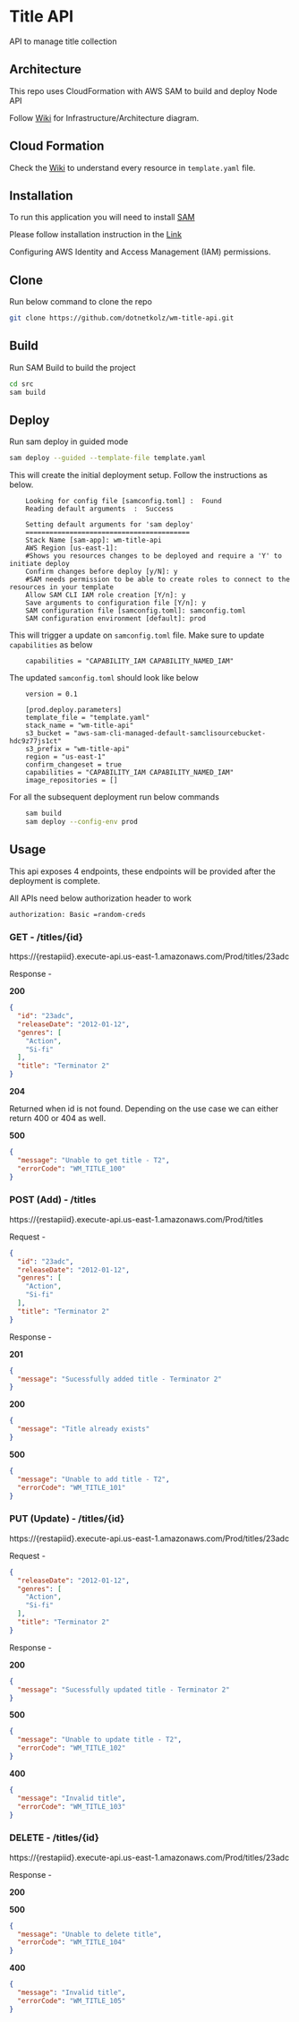 # Title API
API to manage title collection

## Architecture

This repo uses CloudFormation with AWS SAM to build and deploy Node API

Follow [Wiki](https://github.com/dotnetkolz/wm-title-api/wiki/Arch-Diagram) for Infrastructure/Architecture diagram.

## Cloud Formation

Check the [Wiki](https://github.com/dotnetkolz/wm-title-api/wiki/Cloud-Formation) to understand every resource in `template.yaml` file.

## Installation

To run this application you will need to install [SAM](https://docs.aws.amazon.com/serverless-application-model/latest/developerguide/serverless-sam-cli-install.html)

Please follow installation instruction in the [Link](https://docs.aws.amazon.com/serverless-application-model/latest/developerguide/serverless-sam-cli-install.html)

Configuring AWS Identity and Access Management (IAM) permissions.

## Clone

Run below command to clone the repo

```bash
git clone https://github.com/dotnetkolz/wm-title-api.git
```

## Build

Run SAM Build to build the project

```bash
cd src
sam build
```

## Deploy

Run sam deploy in guided mode

```bash
sam deploy --guided --template-file template.yaml
```

This will create the initial deployment setup. Follow the instructions as below.

```
	Looking for config file [samconfig.toml] :  Found
	Reading default arguments  :  Success

	Setting default arguments for 'sam deploy'
	=========================================
	Stack Name [sam-app]: wm-title-api
	AWS Region [us-east-1]:
	#Shows you resources changes to be deployed and require a 'Y' to initiate deploy
	Confirm changes before deploy [y/N]: y
	#SAM needs permission to be able to create roles to connect to the resources in your template
	Allow SAM CLI IAM role creation [Y/n]: y
	Save arguments to configuration file [Y/n]: y
	SAM configuration file [samconfig.toml]: samconfig.toml
	SAM configuration environment [default]: prod
```

This will trigger a update on `samconfig.toml` file. Make sure to update `capabilities` as below

```
    capabilities = "CAPABILITY_IAM CAPABILITY_NAMED_IAM"
```

The updated `samconfig.toml` should look like below

```t
    version = 0.1

    [prod.deploy.parameters]
    template_file = "template.yaml"
    stack_name = "wm-title-api"
    s3_bucket = "aws-sam-cli-managed-default-samclisourcebucket-hdc9z77js1ct"
    s3_prefix = "wm-title-api"
    region = "us-east-1"
    confirm_changeset = true
    capabilities = "CAPABILITY_IAM CAPABILITY_NAMED_IAM"
    image_repositories = []
```

For all the subsequent deployment run below commands

```bash
    sam build
    sam deploy --config-env prod
```

## Usage

This api exposes 4 endpoints, these endpoints will be provided after the deployment is complete.

All APIs need below authorization header to work

`authorization: Basic =random-creds`


### GET - /titles/{id}

https://{restapiid}.execute-api.us-east-1.amazonaws.com/Prod/titles/23adc

Response -

**200**

```json
{
  "id": "23adc",
  "releaseDate": "2012-01-12",
  "genres": [
    "Action",
    "Si-fi"
  ],
  "title": "Terminator 2"
}
```
**204**

Returned when id is not found. Depending on the use case we can either return 400 or 404 as well.

**500**

```json
{
  "message": "Unable to get title - T2",
  "errorCode": "WM_TITLE_100"
}
```

### POST (Add) - /titles

https://{restapiid}.execute-api.us-east-1.amazonaws.com/Prod/titles

Request -

```json
{
  "id": "23adc",
  "releaseDate": "2012-01-12",
  "genres": [
    "Action",
    "Si-fi"
  ],
  "title": "Terminator 2"
}
```

Response -

**201**

```json
{
  "message": "Sucessfully added title - Terminator 2"
}
```

**200**

```json
{
  "message": "Title already exists"
}
```

**500**

```json
{
  "message": "Unable to add title - T2",
  "errorCode": "WM_TITLE_101"
}
```

### PUT (Update) - /titles/{id}

https://{restapiid}.execute-api.us-east-1.amazonaws.com/Prod/titles/23adc

Request -

```json
{
  "releaseDate": "2012-01-12",
  "genres": [
    "Action",
    "Si-fi"
  ],
  "title": "Terminator 2"
}
```

Response -

**200**

```json
{
  "message": "Sucessfully updated title - Terminator 2"
}
```

**500**

```json
{
  "message": "Unable to update title - T2",
  "errorCode": "WM_TITLE_102"
}
```

**400**

```json
{
  "message": "Invalid title",
  "errorCode": "WM_TITLE_103"
}
```

### DELETE - /titles/{id}

https://{restapiid}.execute-api.us-east-1.amazonaws.com/Prod/titles/23adc

Response - 

**200**

**500**

```json
{
  "message": "Unable to delete title",
  "errorCode": "WM_TITLE_104"
}
```

**400**

```json
{
  "message": "Invalid title",
  "errorCode": "WM_TITLE_105"
}
```
